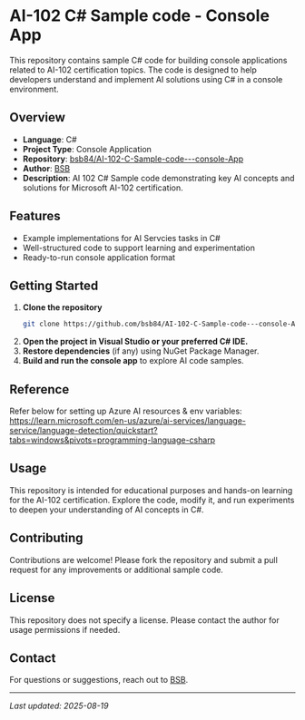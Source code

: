 # AI-102 C# Sample code - Console App

This repository contains sample C# code for building console applications related to AI-102 certification topics. The code is designed to help developers understand and implement AI solutions using C# in a console environment.

## Overview

- **Language**: C#
- **Project Type**: Console Application
- **Repository**: [bsb84/AI-102-C-Sample-code---console-App](https://github.com/bsb84/AI-102-C-Sample-code---console-App)
- **Author**: [BSB](https://github.com/bsb84)
- **Description**: AI 102 C# Sample code demonstrating key AI concepts and solutions for Microsoft AI-102 certification.

## Features

- Example implementations for AI  Servcies tasks in C#
- Well-structured code to support learning and experimentation
- Ready-to-run console application format

## Getting Started

1. **Clone the repository**
   ```bash
   git clone https://github.com/bsb84/AI-102-C-Sample-code---console-App.git
   ```
2. **Open the project in Visual Studio or your preferred C# IDE.**
3. **Restore dependencies** (if any) using NuGet Package Manager.
4. **Build and run the console app** to explore AI code samples.

## Reference
   Refer below for setting up Azure AI resources & env variables:
   https://learn.microsoft.com/en-us/azure/ai-services/language-service/language-detection/quickstart?tabs=windows&pivots=programming-language-csharp
   
   

## Usage

This repository is intended for educational purposes and hands-on learning for the AI-102 certification. Explore the code, modify it, and run experiments to deepen your understanding of AI concepts in C#.

## Contributing

Contributions are welcome! Please fork the repository and submit a pull request for any improvements or additional sample code.

## License

This repository does not specify a license. Please contact the author for usage permissions if needed.

## Contact

For questions or suggestions, reach out to [BSB](https://github.com/bsb84).

---
_Last updated: 2025-08-19_
